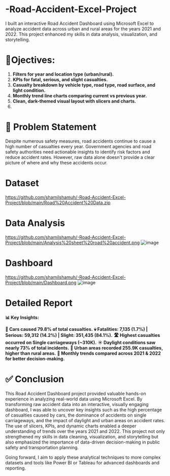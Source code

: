 # -Road-Accident-Excel-Project
I built an interactive Road Accident Dashboard using Microsoft Excel to analyze accident data across urban and rural areas for the years 2021 and 2022. This project enhanced my skills in data analysis, visualization, and storytelling.


# 🎯Ojectives:
1. **Filters for year and location type (urban/rural).**
2. **KPIs for fatal, serious, and slight casualties.**
3. **Casualty breakdown by vehicle type, road type, road surface, and light condition.**
4. **Monthly trend line charts comparing current vs previous year.**
5. **Clean, dark-themed visual layout with slicers and charts.**
6. 
# 🧩 Problem Statement
Despite numerous safety measures, road accidents continue to cause a high number of casualties every year. Government agencies and road safety authorities need actionable insights to identify risk factors and reduce accident rates. However, raw data alone doesn't provide a clear picture of where and why these accidents occur.
# Dataset
https://github.com/shamilshamuh/-Road-Accident-Excel-Project/blob/main/Road%20Accident%20Data.zip
# Data Analysis
https://github.com/shamilshamuh/-Road-Accident-Excel-Project/blob/main/Analysis%20sheet%20road%20accident.png
![image](https://github.com/user-attachments/assets/1ad5cb07-3832-4e81-ab96-77a1fe04b28b)

# Dashboard
https://github.com/shamilshamuh/-Road-Accident-Excel-Project/blob/main/Dashboard.png
![image](https://github.com/user-attachments/assets/3ebef9bf-4200-40aa-9785-8caa08c8f62e)

 # Detailed Report
**📊 Key Insights:**

**🚗 Cars caused 79.8% of total casualties.**
**💀 Fatalities: 7,135 (1.7%) | Serious: 59,312 (14.2%) | Slight: 351,435 (84.1%).**
**🛣️ Highest casualties occurred on Single carriageways (~310K).**
**☀️ Daylight conditions saw nearly 73% of total incidents.**
**📍 Urban areas recorded 255.9K casualties, higher than rural areas.**
**📅 Monthly trends compared across 2021 & 2022 for better decision-making.**

# ✅ Conclusion
This Road Accident Dashboard project provided valuable hands-on experience in analyzing real-world data using Microsoft Excel. By transforming raw accident data into an interactive, visually engaging dashboard, I was able to uncover key insights such as the high percentage of casualties caused by cars, the dominance of accidents on single carriageways, and the impact of daylight and urban areas on accident rates.
The use of slicers, KPIs, and dynamic charts enabled a deeper understanding of trends over the years 2021 and 2022. This project not only strengthened my skills in data cleaning, visualization, and storytelling but also emphasized the importance of data-driven decision-making in public safety and transportation planning.

Going forward, I aim to apply these analytical techniques to more complex datasets and tools like Power BI or Tableau for advanced dashboards and reporting.
